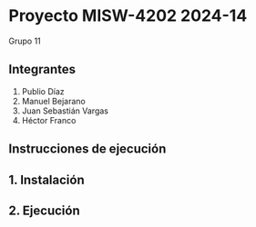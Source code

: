 # Proyecto MISW-4202 2024-14

Grupo 11

## Integrantes
1. Publio Díaz
2. Manuel Bejarano
3. Juan Sebastián Vargas
4. Héctor Franco

## Instrucciones de ejecución

## 1. Instalación

## 2. Ejecución